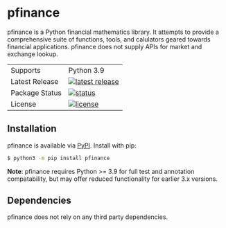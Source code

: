 # pfinance
pfinance is a Python financial mathematics library.
It attempts to provide a comprehensive suite of functions, tools, and calulators geared towards financial applications.
pfinance does not supply APIs for market and exchange lookup.

<table>
<tr>
  <td>Supports</td>
  <td>Python 3.9</td>
</tr>
<tr>
  <td>Latest Release</td>
  <td>
    <a href="https://pypi.org/project/pfinance/">
    <img src="https://img.shields.io/pypi/v/pfinance.svg" alt="latest release" />
    </a>
  </td>
</tr>
<tr>
  <td>Package Status</td>
  <td>
    <a href="https://pypi.org/project/pyfinance/">
    <img src="https://img.shields.io/pypi/status/pyfinance.svg" alt="status" /></td>
    </a>
</tr>
<tr>
  <td>License</td>
  <td>
    <a href="https://github.com/bsolomon1124/pyfinance/blob/master/LICENSE">
    <img src="https://img.shields.io/pypi/l/pyfinance.svg" alt="license" />
    </a>
</td>
</tr>
</table>

## Installation
pfinance is available via [PyPI](https://pypi.python.org/pypi/pfinance/). Install with pip:

```bash
$ python3 -m pip install pfinance
```

**Note**: pfinance requires Python >= 3.9 for full test and annotation compatability, but may offer reduced functionality for earlier 3.x versions.

## Dependencies

pfinance does not rely on any third party dependencies.
